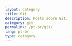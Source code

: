 ```yaml
---
layout: category
title: Git
description: Posts sobre Git.
category: git
permalink: /pt-br/git/
lang: pt-br
type: category
---
```

